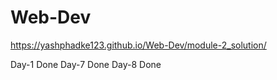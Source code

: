 # Web-Dev
https://yashphadke123.github.io/Web-Dev/module-2_solution/

Day-1 Done
Day-7 Done
Day-8 Done
